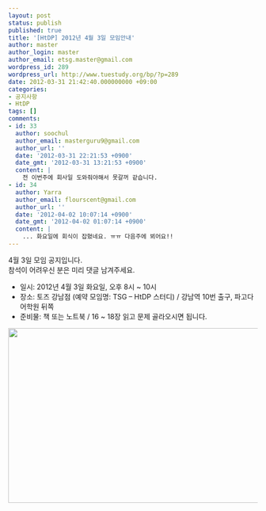 ```yaml
---
layout: post
status: publish
published: true
title: '[HtDP] 2012년 4월 3일 모임안내'
author: master
author_login: master
author_email: etsg.master@gmail.com
wordpress_id: 289
wordpress_url: http://www.tuestudy.org/bp/?p=289
date: 2012-03-31 21:42:40.000000000 +09:00
categories:
- 공지사항
- HtDP
tags: []
comments:
- id: 33
  author: soochul
  author_email: masterguru9@gmail.com
  author_url: ''
  date: '2012-03-31 22:21:53 +0900'
  date_gmt: '2012-03-31 13:21:53 +0900'
  content: |
    전 이번주에 회사일 도와줘야해서 못갈꺼 같습니다.
- id: 34
  author: Yarra
  author_email: flourscent@gmail.com
  author_url: ''
  date: '2012-04-02 10:07:14 +0900'
  date_gmt: '2012-04-02 01:07:14 +0900'
  content: |
    ... 화요일에 회식이 잡혔네요. ㅠㅠ 다음주에 뵈어요!!
---
```

<p>4월 3일 모임 공지입니다.<br />
참석이 어려우신 분은 미리 댓글 남겨주세요.</p>

<ul>
<li>일시: 2012년 4월 3일 화요일, 오후 8시 ~ 10시</li>
<li>장소: 토즈 강남점 (예약 모임명: TSG – HtDP 스터디) / 강남역 10번 출구, 파고다 어학원 뒤쪽</li>
<li>준비물: 책 또는 노트북 / 16 ~ 18장 읽고 문제 골라오시면 됩니다.</li>
</ul>

<p><a href="http://www.tuestudy.org/bp/wp-content/uploads/2012/02/toz_kangnam.png"><img src="http://www.tuestudy.org/bp/wp-content/uploads/2012/02/toz_kangnam.png" alt="" title="토즈 강남점" width="715" height="353" class="alignnone size-full wp-image-79" /></a></p>
